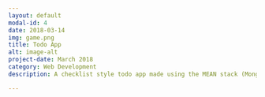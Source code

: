 ```yaml
---
layout: default
modal-id: 4
date: 2018-03-14
img: game.png
title: Todo App
alt: image-alt
project-date: March 2018
category: Web Development
description: A checklist style todo app made using the MEAN stack (MongoDb Express AngularJs Node). The tasks sync seamlessly across multiple instances of the application<br> Check it out here <a href="https://todo0.herokuapp.com/"> Todo App!</a>. 

---
```

